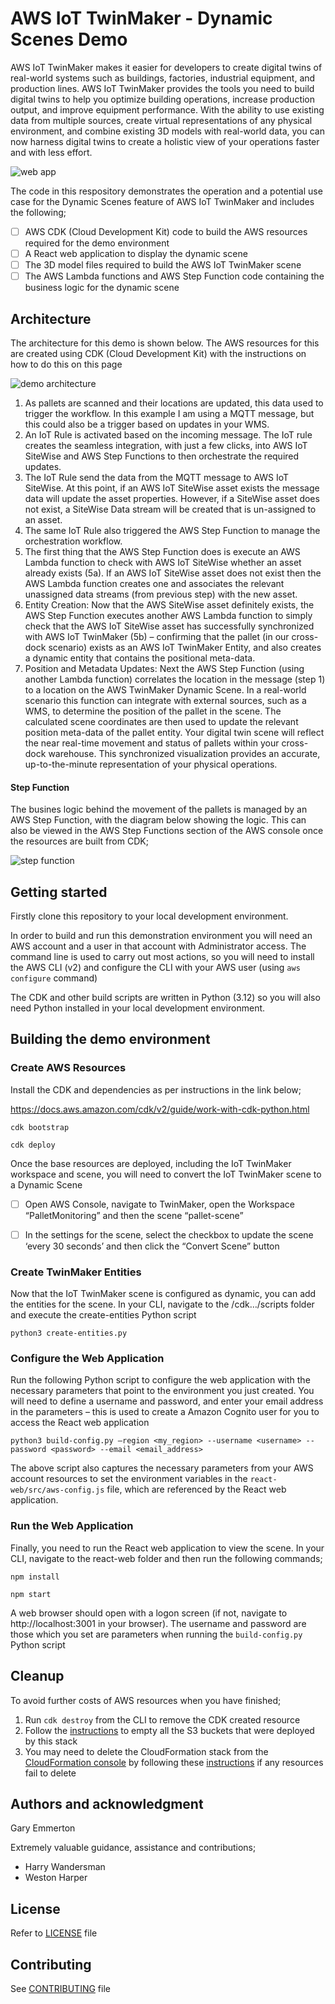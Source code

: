 # AWS IoT TwinMaker - Dynamic Scenes Demo

AWS IoT TwinMaker makes it easier for developers to create digital twins of real-world systems such as buildings, factories, industrial equipment, and production lines. AWS IoT TwinMaker provides the tools you need to build digital twins to help you optimize building operations, increase production output, and improve equipment performance. With the ability to use existing data from multiple sources, create virtual representations of any physical environment, and combine existing 3D models with real-world data, you can now harness digital twins to create a holistic view of your operations faster and with less effort. 

![web app](assets/web-app-example.png)

The code in this respository demonstrates the operation and a potential use case for the Dynamic Scenes feature of AWS IoT TwinMaker and includes the following;

- [ ] AWS CDK (Cloud Development Kit) code to build the AWS resources required for the demo environment 
- [ ] A React web application to display the dynamic scene
- [ ] The 3D model files required to build the AWS IoT TwinMaker scene
- [ ] The AWS Lambda functions and AWS Step Function code containing the business logic for the dynamic scene

## Architecture

The architecture for this demo is shown below.  The AWS resources for this are created using CDK (Cloud Development Kit) with the instructions on how to do this on this page

![demo architecture](assets/twinmaker-dynamic-scenes-architecture.png)

1.	As pallets are scanned and their locations are updated, this data used to trigger the workflow.  In this example I am using a MQTT message, but this could also be a trigger based on updates in your WMS.
2.	An IoT Rule is activated based on the incoming message.  The IoT rule creates the seamless integration, with just a few clicks, into AWS IoT SiteWise and AWS Step Functions to then orchestrate the required updates.
3.	The IoT Rule send the data from the MQTT message to AWS IoT SiteWise.  At this point, if an AWS IoT SiteWise asset exists the message data will update the asset properties.  However, if a SiteWise asset does not exist, a SiteWise Data stream will be created that is un-assigned to an asset.
4.	The same IoT Rule also triggered the AWS Step Function to manage the orchestration workflow.
5.	The first thing that the AWS Step Function does is execute an AWS Lambda function to check with AWS IoT SiteWise whether an asset already exists (5a).  If an AWS IoT SiteWise asset does not exist then the AWS Lambda function creates one and associates the relevant unassigned data streams (from previous step) with the new asset.
6.	Entity Creation: Now that the AWS SiteWise asset definitely exists, the AWS Step Function executes another AWS Lambda function to simply check that the AWS IoT SiteWise asset has successfully synchronized with AWS IoT TwinMaker (5b) – confirming that the pallet (in our cross-dock scenario) exists as an AWS IoT TwinMaker Entity, and also creates a dynamic entity that contains the positional meta-data. 
7.	Position and Metadata Updates: Next the AWS Step Function (using another Lambda function) correlates the location in the message (step 1) to a location on the AWS TwinMaker Dynamic Scene.  In a real-world scenario this function can integrate with external sources, such as a WMS, to determine the position of the pallet in the scene.  The calculated scene coordinates are then used to update the relevant position meta-data of the pallet entity.  Your digital twin scene will reflect the near real-time movement and status of pallets within your cross-dock warehouse. This synchronized visualization provides an accurate, up-to-the-minute representation of your physical operations.

#### Step Function
The busines logic behind the movement of the pallets is managed by an AWS Step Function, with the diagram below showing the logic.  This can also be viewed in the AWS Step Functions section of the AWS console once the resources are built from CDK;

![step function](assets/stepfunctions_graph.png)

## Getting started

Firstly clone this repository to your local development environment.  

In order to build and run this demonstration environment you will need an AWS account and a user in that account with Administrator access.  The command line is used to carry out most actions, so you will need to install the AWS CLI (v2) and configure the CLI with your AWS user (using `aws configure` command)

The CDK and other build scripts are written in Python (3.12) so you will also need Python installed in your local development environment.

## Building the demo environment

### Create AWS Resources
Install the CDK and dependencies as per instructions in the link below;

https://docs.aws.amazon.com/cdk/v2/guide/work-with-cdk-python.html

`cdk bootstrap`

`cdk deploy`

Once the base resources are deployed, including the IoT TwinMaker workspace and scene, you will need to convert the IoT TwinMaker scene to a Dynamic Scene

- [ ] Open AWS Console, navigate to TwinMaker, open the Workspace “PalletMonitoring” and then the scene “pallet-scene”
- [ ] In the settings for the scene, select the checkbox to update the scene ‘every 30 seconds’ and then click the “Convert Scene” button


### Create TwinMaker Entities
Now that the IoT TwinMaker scene is configured as dynamic, you can add the entities for the scene.  In your CLI, navigate to the <repo>/cdk…/scripts folder and execute the create-entities Python script

`python3 create-entities.py`


### Configure the Web Application
Run the following Python script to configure the web application with the necessary parameters that point to the environment you just created.  You will need to define a username and password, and enter your email address in the parameters – this is used to create a Amazon Cognito user for you to access the React web application

`python3 build-config.py –region <my_region> --username <username> --password <password> --email <email_address>`

The above script also captures the necessary parameters from your AWS account resources to set the environment variables in the `react-web/src/aws-config.js` file, which are referenced by the React web application.

### Run the Web Application
Finally, you need to run the React web application to view the scene.  In your CLI, navigate to the react-web folder and then run the following commands;

`npm install`

`npm start`

A web browser should open with a logon screen (if not, navigate to http://localhost:3001 in your browser).  The username and password are those which you set are parameters when running the `build-config.py` Python script

## Cleanup

To avoid further costs of AWS resources when you have finished;

1. Run `cdk destroy` from the CLI to remove the CDK created resource
2. Follow the [instructions](https://docs.aws.amazon.com/AmazonS3/latest/userguide/empty-bucket.html) to empty all the S3 buckets that were deployed by this stack
3. You may need to delete the CloudFormation stack from the [CloudFormation console](https://console.aws.amazon.com/cloudformation) by following these [instructions](https://docs.aws.amazon.com/AWSCloudFormation/latest/UserGuide/cfn-console-delete-stack.html) if any resources fail to delete

## Authors and acknowledgment

Gary Emmerton

Extremely valuable guidance, assistance and contributions;
- Harry Wandersman
- Weston Harper 

## License

Refer to [LICENSE](LICENSE) file

## Contributing

See [CONTRIBUTING](CONTRIBUTING) file

